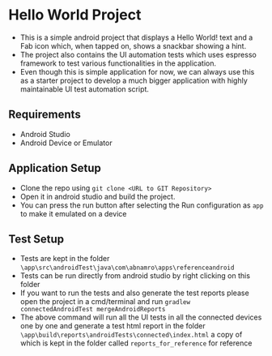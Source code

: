 # Hello World Project
- This is a simple android project that displays a Hello World! text and a Fab icon which, when tapped on, shows a snackbar showing a hint.
- The project also contains the UI automation tests which uses espresso framework to test various functionalities in the application.
- Even though this is simple application for now, we can always use this as a starter project to develop a much bigger application with highly maintainable UI test automation script.

## Requirements
- Android Studio
- Android Device or Emulator

## Application Setup
- Clone the repo using `git clone <URL to GIT Repository>`
- Open it in android studio and build the project.
- You can press the run button after selecting the Run configuration as `app` to make it emulated on a device

## Test Setup
- Tests are kept in the folder `\app\src\androidTest\java\com\abnamro\apps\referenceandroid`
- Tests can be run directly from android studio by right clicking on this folder
- If you want to run the tests and also generate the test reports please open the project in a cmd/terminal and run `gradlew connectedAndroidTest mergeAndroidReports`
- The above command will run all the UI tests in all the connected devices one by one and generate a test html report in the folder `\app\build\reports\androidTests\connected\index.html` a copy of which is kept in the folder called `reports_for_reference` for reference